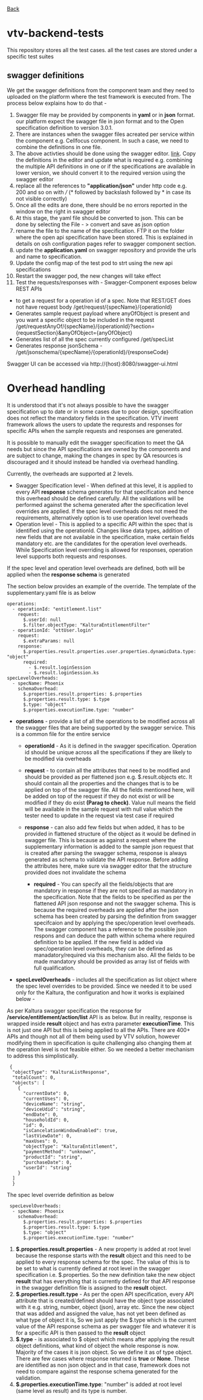 [Back](/README.md)

# vtv-backend-tests

This repository stores all the test cases. all the test cases are stored under a specific test suites

## swagger definitions

We get the swagger definitions from the component team and they need to uploaded on the platform where the test framework is executed from. The process below explains how to do that -
1. Swagger file may be provided by components in **yaml** or in **json** format. our platform expect the swagger file in json format and to the Open specification definition to version 3.0.1.
2. There are instances when the swagger files acreated per service within the component e.g. Cellfocus component. In such a case, we need to combine the definitions in one file.
3. The above activties should be done using the swagger editor. [link](https://editor.swagger.io/). Copy the definitions in the editor and update what is required e.g. combining the multiple API definitions in one or if the specifications are available in lower version, we should convert it to the required version using the swagger editor
4. replace all the references to **"application/json"** under http code e.g. 200 and so on with */* (* followed by backslash followed by * in case its not visible correctly)
5. Once all the edits are done, there should be no errors reported in the window on the right in swagger editor
6. At this stage, the yaml file should be converted to json. This can be done by selecting the File - > convert and save as json option
7. rename the file to the name of the specification. FTP it on the folder where the open api specification have been stored. This is explained in details on osh configuration pages refer to swagger component section.
8. update the **application.yaml** on swagger repository and provide the urls and name to specification.
9. Update the config map of the test pod to strt using the new api specifications
10. Restart the swagger pod, the new changes will take effect
11. Test the requests/responses with -
    Swagger-Component exposes below REST APIs

* to get a request for a operation id of a spec. Note that REST/GET does not have request body /get/request/{specName}/{operationId}
* Generates sample request payload where anyOfObject is present and you want a specific object to be included in the request /get/requestAnyOf/{specName}/{operationId}?section={requestSection}&anyOfObject={anyOfObject}
* Generates list of all the spec currently configured /get/specList
* Generates response jsonSchema - /get/jsonschema/{specName}/{operationId}/{responseCode}

Swagger UI can be accessed via http://{host}:8080/swagger-ui.html

# Overhead handling

It is understood that it's not always possible to have the swagger specification up to date or in some cases due to poor design, specification does not reflect the mandatory fields in the specification. VTV invent framework allows the users to update the requrests and responses for specific APIs when the sample requests and responses are generated.

It is possible to manually edit the swagger specification to meet the QA needs but since the API specifications are owned by the components and are subject to change, making the changes in spec by QA resources is discouraged and it should instead be handled via overhead handling.

Currently, the overheads are supported at 2 levels.

-   Swagger Specification level - When defined at this level, it is applied to every API **response** schema generates for that specification and hence this overhead should be defined carefully. All the validations will be performed against the schema generated after the specification level overrides are applied. If the spec level overheads does not meed the requirements, alternatively option is to use operation level overheads
-   Operation level - This is applied to a specific API within the spec that is identified using the operationId. Changes likse data types, addition of new fields that are not available in the specification, make certain fields mandatory etc. are the candidates for the operation level overheads. While Specification level overriding is allowed for responses, operation level supports both requests and responses.

If the spec level and operation level overheads are defined, both will be applied when the **response schema** is generated

The section below provides an example of the override. The template of the supplementary.yaml file is as below

```
operations:
  - operationId: "entitlement.list"
    request:
      $.userId: null
      $.filter.objectType: "KalturaEntitlementFilter"
  - operationId: "ottUser.login"
    request:
      $.extraParams: null
    response:
      $.properties.result.properties.user.properties.dynamicData.type: "object"
      required:
        - $.result.loginSession
        - $.result.loginSession.ks
specLevelOverheads:
  - specName: Phoenix
    schemaOverhead:
      $.properties.result.properties: $.properties
      $.properties.result.type: $.type
      $.type: "object"
      $.properties.executionTime.type: "number"      
```

- **operations** - provide a list of all the operations to be modified across all the swagger files that are being supported by the swagger service. This is a common file for the entire service

    - **operationId** - As it is defined in the swagger specification. Operation id should be unique across all the specifications if they are likely to be modified via overheads
    - **request** - to contain all the attributes that need to be modified and should be provided as per flattened json e.g. $.result.objects etc. It should contain all the properties and the changes that is to be applied on top of the swagger file. All the fields mentioned here, will be added on top of the request if they do not exist  or will be modified if they do exist **(Parag to check)**. Value null means the field will be available in the sample request with null value which the tester need to update in the request via test case if required
    - **response** - can also add few fields but when added, it has to be provided in flattened structure of the object as it would be defined in swagger file. This is because as against a request where the supplementary information is added to the sample json request that is created after parsing the swagger schema, response is always generated as schema to validate the API response. Before adding the attributes here, make sure via swagger editor that the structure provided does not invalidate the schema

        - **required** - You can specify all the fields/objects that are mandatory in response if they are not specified as mandatory in the specification. Note that the fields to be specified as per the flattened API json response and not the swagger schema. This is because the required overheads are applied after the json schema has been created by parsing the definition from swagger specifcaion and by applying the spec/operation level overheads. The swagger component has a reference to the possible json respons and can deduce the path within schema where required definition to be applied. If the new field is added via spec/operation level overheads, they can be defined as manadatory/required via this mechanism also. All the fields to be made mandatory should be provided as array list of fields with full qualification.

- **specLevelOverheads** - includes all the specification as list object where the spec level overrides to be provided. Since we needed it to be used only for the Kaltura, the configuration and how it works is explained below -

As per Kaltura swagger specification the response for **/service/entitlement/action/list** API is as below. But in reality, response is wrapped inside **result** object and has extra parameter **executionTime**. This is not just one API but this is being applied to all the APIs. There are 400+ APIs and though not all of them being used by VTV solution, however modifying them in specification is quite challenging also changing them at the operation level is not feasible either. So we needed a better mechanism to address this simplistically.
```
 {
  "objectType": "KalturaListResponse",
  "totalCount": 0,
  "objects": [
    {
      "currentDate": 0,
      "currentUses": 0,
      "deviceName": "string",
      "deviceUdid": "string",
      "endDate": 0,
      "householdId": 0,
      "id": 0,
      "isCancelationWindowEnabled": true,
      "lastViewDate": 0,
      "maxUses": 0,
      "objectType": "KalturaEntitlement",
      "paymentMethod": "unknown",
      "productId": "string",
      "purchaseDate": 0,
      "userId": "string"
    }
  ]
  }
```

The spec level override definition as below

```
 specLevelOverheads:
  - specName: Phoenix
    schemaOverhead:
      $.properties.result.properties: $.properties
      $.properties.result.type: $.type
      $.type: "object"
      $.properties.executionTime.type: "number"
```

1. **$.properties.result.properties** - A new property is added at root level because the response starts with the **result** object and this need to be applied to every response schema for the spec. The value of this is to be set to what is currently defined at root level in the swagger specification i.e. $.properties. So the new definition take the new object **result** that has everything that is currently defined for that API response in the swagger definition file is assigned to the **result** object.
2. **$.properties.result.type** - As per the open API specification, every API attribute that is created/defined should have the object type associated with it e.g. string, number, object (json), array etc. Since the new object that was added and assigned the value, has not yet been defined as what type of object it is, So we just apply the $.type which is the current value of the API response schema as per swagger file and whatever it is for a specific API is then passed to the **result** object
3. **$.type** - is associated to $ object which means after applying the result object definitions, what kind of object the whole response is now. Majority of the cases it is json object. So we define it as of type object. There are few cases where response returned is **true** or **None**. These are identified as non json object and in that case, framework does not need to compare against the response schema generated for the validation.
4. **$.properties.executionTime.type**: "number" is added at root level (same level as result) and its type is number. 


